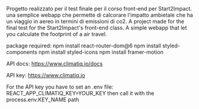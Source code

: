 Progetto realizzato per il test finale per il corso front-end per Start2Impact. una semplice webapp che permette di calcorare l'impatto ambietale che ha un viaggio in aereo in termini di emissioni di co2.
A project made for the final test for the Start2Impact's front-end class. A simple webapp that let you calculate the footprint of a air travel.

package required:
npm install react-router-dom@6
npm install styled-components
npm install styled-icons
npm install framer-motion

API docs: https://www.climatiq.io/docs

API key: https://www.climatiq.io

For the API key you have to set an .env file: REACT_APP_CLIMATIQ_KEY=YOUR_KEY
then call it with the process.env.KEY_NAME path
